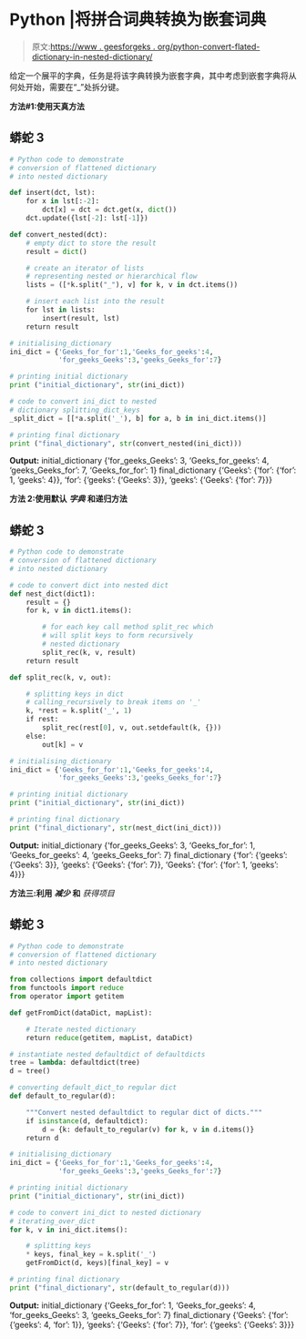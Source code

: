 # Python |将拼合词典转换为嵌套词典

> 原文:[https://www . geesforgeks . org/python-convert-flated-dictionary-in-nested-dictionary/](https://www.geeksforgeeks.org/python-convert-flattened-dictionary-into-nested-dictionary/)

给定一个展平的字典，任务是将该字典转换为嵌套字典，其中考虑到嵌套字典将从何处开始，需要在“_”处拆分键。

**方法#1:使用天真方法**

## 蟒蛇 3

```py
# Python code to demonstrate
# conversion of flattened dictionary
# into nested dictionary

def insert(dct, lst):
    for x in lst[:-2]:
        dct[x] = dct = dct.get(x, dict())
    dct.update({lst[-2]: lst[-1]})

def convert_nested(dct):
    # empty dict to store the result
    result = dict()

    # create an iterator of lists
    # representing nested or hierarchical flow
    lists = ([*k.split("_"), v] for k, v in dct.items())

    # insert each list into the result
    for lst in lists:
        insert(result, lst)
    return result

# initialising_dictionary
ini_dict = {'Geeks_for_for':1,'Geeks_for_geeks':4,
            'for_geeks_Geeks':3,'geeks_Geeks_for':7}

# printing initial dictionary
print ("initial_dictionary", str(ini_dict))

# code to convert ini_dict to nested
# dictionary splitting_dict_keys
_split_dict = [[*a.split('_'), b] for a, b in ini_dict.items()]

# printing final dictionary
print ("final_dictionary", str(convert_nested(ini_dict)))
```

**Output:** initial_dictionary {‘for_geeks_Geeks’: 3, ‘Geeks_for_geeks’: 4, ‘geeks_Geeks_for’: 7, ‘Geeks_for_for’: 1} final_dictionary {‘Geeks’: {‘for’: {‘for’: 1, ‘geeks’: 4}}, ‘for’: {‘geeks’: {‘Geeks’: 3}}, ‘geeks’: {‘Geeks’: {‘for’: 7}}}  

**方法 2:使用默认** ***字典*** **和递归方法**

## 蟒蛇 3

```py
# Python code to demonstrate
# conversion of flattened dictionary
# into nested dictionary

# code to convert dict into nested dict
def nest_dict(dict1):
    result = {}
    for k, v in dict1.items():

        # for each key call method split_rec which
        # will split keys to form recursively
        # nested dictionary
        split_rec(k, v, result)
    return result

def split_rec(k, v, out):

    # splitting keys in dict
    # calling_recursively to break items on '_'
    k, *rest = k.split('_', 1)
    if rest:
        split_rec(rest[0], v, out.setdefault(k, {}))
    else:
        out[k] = v

# initialising_dictionary
ini_dict = {'Geeks_for_for':1,'Geeks_for_geeks':4,
            'for_geeks_Geeks':3,'geeks_Geeks_for':7}

# printing initial dictionary
print ("initial_dictionary", str(ini_dict))

# printing final dictionary
print ("final_dictionary", str(nest_dict(ini_dict)))
```

**Output:** initial_dictionary {‘for_geeks_Geeks’: 3, ‘Geeks_for_for’: 1, ‘Geeks_for_geeks’: 4, ‘geeks_Geeks_for’: 7} final_dictionary {‘for’: {‘geeks’: {‘Geeks’: 3}}, ‘geeks’: {‘Geeks’: {‘for’: 7}}, ‘Geeks’: {‘for’: {‘for’: 1, ‘geeks’: 4}}}  

**方法三:利用** ***减少*** **和** *获得项目*

## 蟒蛇 3

```py
# Python code to demonstrate
# conversion of flattened dictionary
# into nested dictionary

from collections import defaultdict
from functools import reduce
from operator import getitem

def getFromDict(dataDict, mapList):

    # Iterate nested dictionary
    return reduce(getitem, mapList, dataDict)

# instantiate nested defaultdict of defaultdicts
tree = lambda: defaultdict(tree)
d = tree()

# converting default_dict_to regular dict
def default_to_regular(d):

    """Convert nested defaultdict to regular dict of dicts."""
    if isinstance(d, defaultdict):
        d = {k: default_to_regular(v) for k, v in d.items()}
    return d

# initialising_dictionary
ini_dict = {'Geeks_for_for':1,'Geeks_for_geeks':4,
            'for_geeks_Geeks':3,'geeks_Geeks_for':7}

# printing initial dictionary
print ("initial_dictionary", str(ini_dict))

# code to convert ini_dict to nested dictionary
# iterating_over_dict
for k, v in ini_dict.items():

    # splitting keys
    * keys, final_key = k.split('_')
    getFromDict(d, keys)[final_key] = v

# printing final dictionary
print ("final_dictionary", str(default_to_regular(d)))
```

**Output:** initial_dictionary {‘Geeks_for_for’: 1, ‘Geeks_for_geeks’: 4, ‘for_geeks_Geeks’: 3, ‘geeks_Geeks_for’: 7} final_dictionary {‘Geeks’: {‘for’: {‘geeks’: 4, ‘for’: 1}}, ‘geeks’: {‘Geeks’: {‘for’: 7}}, ‘for’: {‘geeks’: {‘Geeks’: 3}}}